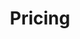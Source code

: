 ---
# Feel free to add content and custom Front Matter to this file.
# To modify the layout, see https://jekyllrb.com/docs/themes/#overriding-theme-defaults

title: Pricing
layout: builder

# Intro Begin
intro: true
intro_title: "Pick a Plan<br> That’s Right For You"
intro_subtitle: "Pricing Packages"
# Intro End

sections: pricing,faq
---